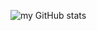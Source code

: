 ![my GitHub stats](https://github-readme-stats.vercel.app/api?username=hiikion&show_icons=true&theme=vue-dark)

